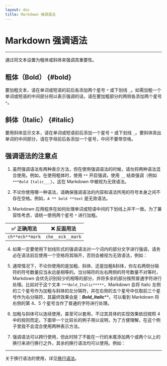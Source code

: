 ```yaml
---
layout: doc
title: Markdown 强调语法
---
```

# Markdown 强调语法

----

通过将文本设置为粗体或斜体来强调其重要性。

## 粗体（Bold） {#bold}

要加粗文本，请在单词或短语的前后各添加两个星号 `*` 或下划线 `_`。如需加粗一个单词或短语的中间部分用以表示强调的话，请在要加粗部分的两侧各添加两个星号 `*`。

<DemoBlock :list="[
  'I just love **bold text**.',
  'I just love __bold text__.Love**is**bold',
  'Love**is**bold'
]" />

## 斜体（Italic） {#italic}

要用斜体显示文本，请在单词或短语前后添加一个星号 `*` 或下划线 `_`。要斜体突出单词的中间部分，请在字母前后各添加一个星号，中间不要带空格。

<DemoBlock :list="[
  'Italicized text is the *cat\'s meow*.',
  'Italicized text is the _cat\'s meow_.',
  'Love*is*bold'
]" />

## 强调语法的注意点

1. 虽然强调语法有两种表示方法，但在使用强调语法的时候，请勿将两种语法混合使用。例如，在使用粗体时，使用 `**` 开启强调，使用 `__` 结束强调（例如 `***Bold Italic___`）。这在 Markdown 中被视为无效语法。

2. 不论你使用哪一种语法，请确保强调语法的内容和语法所用的符号本身之间不存在空格。例如，`A ** bold **text` 是无效语法。

3. Markdown 应用程序在如何处理单词或短语中间的下划线上并不一致。为了兼容性考虑，请统一使用两个星号 `*` 进行加粗。

|:white_check_mark: 正确用法|    :x: 反面用法   |
|:------------------------:|:-----------------:|
|`ch**eck**mark`      |`che__eck__mark`|

4. 如果一定要使用下划线形式的强调语法对一个词内的部分文字进行强调，请务必在语法前后使用一个空格将其隔开，否则会被视为无效语法，例如：

<DemoBlock :list="[
  'node_package_manager',
  'node _package_ manager'
]" />

5. 通常情况下，不论你使用的是加粗、斜体、还是加粗&斜体，你左右两侧分隔符的符号数量应当永远是相等的。当分隔符的左右两侧的符号数量不对等时，Markdown 会优先识别较少的相等的部分，并将多余的部分按照普通字符进行处理。比如对于这个文本 `***Bold_Italic*****`，Markdown 会将 Italic 左侧的三个星号作为加粗与斜体的左分隔符，并在右侧的五个星号中仅取前三个星号作为右分隔符，其最终效果会是：***Bold_Italic*****。可以看到 Markdown 将右侧的第 4、5 个星号当作了普通的字符进行处理。

6. 加粗与斜体可以连续使用，甚至可以套用，不过其具体的实现效果依旧按照 4 中的规则而定。下面举一个比较长的例子用以说明，为了方便理解，在这个例子里我不会混合使用两种表示方法。

<DemoBlock :list="[
  '**This is *Markdown***, *and the text in **THIS section** is bolded.*'
]" />

7. 强调语法可以跨行使用，但此时除了不能在一行的末尾添加两个或两个以上的换行来进行换行之外，其余的换行语法均可以使用。例如：

<DemoBlock :list="[
  '**foo\nbar**',
  '**foo\<br>bar**'
]" />

----

关于换行语法的使用，详见[换行语法][p:line-breaks]。

[p:line-breaks]: ./para-and-line-breaks.md#line-breaks
